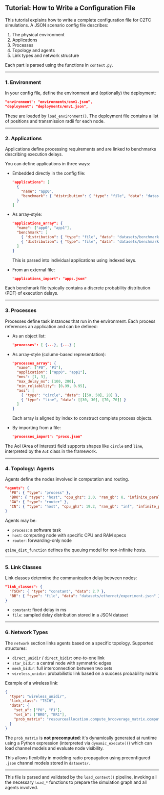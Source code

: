 ## Tutorial: How to Write a Configuration File

This tutorial explains how to write a complete configuration file for C2TC simulations. A JSON scenario config file describes:

1. The physical environment
2. Applications
3. Processes
4. Topology and agents
5. Link types and network structure

Each part is parsed using the functions in `context.py`.

---

### 1. Environment

In your config file, define the environment and (optionally) the deployment:

```json
"environment": "environments/env1.json",
"deployment": "deployments/env1.json",
```

These are loaded by `load_environment()`. The deployment file contains a list of positions and transmission radii for each node.

---

### 2. Applications

Applications define processing requirements and are linked to benchmarks describing execution delays.

You can define applications in three ways:

* Embedded directly in the config file:

  ```json
  "applications": [
    {
      "name": "app0",
      "benchmark": { "distribution": { "type": "file", "data": "datasets/benchmark/app0.json" }, "cpu_ghz": 2.4 }
    }
  ]
  ```

* As array-style:

  ```json
  "applications_array": {
    "name": ["app0", "app1"],
    "benchmark": [
      { "distribution": { "type": "file", "data": "datasets/benchmark/app0.json" }, "cpu_ghz": 2.4 },
      { "distribution": { "type": "file", "data": "datasets/benchmark/app1.json" }, "cpu_ghz": 1.8 }
    ]
  }
  ```

  This is parsed into individual applications using indexed keys.

* From an external file:

  ```json
  "applications_import": "apps.json"
  ```

Each benchmark file typically contains a discrete probability distribution (PDF) of execution delays.

---

### 3. Processes

Processes define task instances that run in the environment. Each process references an application and can be defined:

* As an object list:

  ```json
  "processes": [ {...}, {...} ]
  ```

* As array-style (column-based representation):

  ```json
  "processes_array": {
    "name": ["P0", "P1"],
    "application": ["app0", "app1"],
    "mns": [1, 3],
    "max_delay_ms": [100, 200],
    "min_reliability": [0.99, 0.95],
    "aoi": [
      { "type": "circle", "data": [[50, 50], 20] },
      { "type": "line", "data": [[30, 30], [70, 70]] }
    ]
  }
  ```

  Each array is aligned by index to construct complete process objects.

* By importing from a file:

  ```json
  "processes_import": "procs.json"
  ```

The AoI (Area of Interest) field supports shapes like `circle` and `line`, interpreted by the `AoI` class in the framework.

---

### 4. Topology: Agents

Agents define the nodes involved in computation and routing.

```json
"agents": {
  "P0": { "type": "process" },
  "BR0": { "type": "host", "cpu_ghz": 2.0, "ram_gb": 8, "infinite_parallelism": false, "qtime_dist_function": "resourceallocation.tsch.sddu_qtime.qtime(g=4)" },
  "GW": { "type": "router" },
  "CN": { "type": "host", "cpu_ghz": 19.2, "ram_gb": "inf", "infinite_parallelism": true, "qtime_dist_function": "..." }
}
```

Agents may be:

* `process`: a software task
* `host`: computing node with specific CPU and RAM specs
* `router`: forwarding-only node

`qtime_dist_function` defines the queuing model for non-infinite hosts.

---

### 5. Link Classes

Link classes determine the communication delay between nodes:

```json
"link_classes": {
  "TSCH": { "type": "constant", "data": 2.7 },
  "BB": { "type": "file", "data": "datasets/ethernet/experiment.json" }
}
```

* `constant`: fixed delay in ms
* `file`: sampled delay distribution stored in a JSON dataset

---

### 6. Network Types

The `network` section links agents based on a specific topology. Supported structures:

* `direct_unidir` / `direct_bidir`: one-to-one link
* `star_bidir`: a central node with symmetric edges
* `mesh_bidir`: full interconnection between two sets
* `wireless_unidir`: probabilistic link based on a success probability matrix

Example of a wireless link:

```json
{
  "type": "wireless_unidir",
  "link_class": "TSCH",
  "data": {
    "set_a": ["P0", "P1"],
    "set_b": ["BR0", "BR1"],
    "prob_matrix": "resourceallocation.compute_brcoverage_matrix.compute_brcoverage_matrix(channel_model='mobile6tisch-3.json')"
  }
}
```

The `prob_matrix` is **not precomputed**: it's dynamically generated at runtime using a Python expression (interpreted via `dynamic_execute()`) which can load channel models and evaluate node visibility.

This allows flexibility in modeling radio propagation using preconfigured `.json` channel models stored in `datasets/`.

---

This file is parsed and validated by the `load_context()` pipeline, invoking all the necessary `load_*` functions to prepare the simulation graph and all agents involved.
